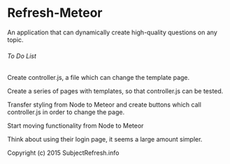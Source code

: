 # Refresh-Meteor

An application that can dynamically create high-quality questions on any topic.

###### To Do List

Create controller.js, a file which can change the template page.

Create a series of pages with templates, so that controller.js can be tested.

Transfer styling from Node to Meteor and create buttons which call controller.js in order to change the page.

Start moving functionality from Node to Meteor

Think about using their login page, it seems a large amount simpler.

Copyright (c) 2015 SubjectRefresh.info
